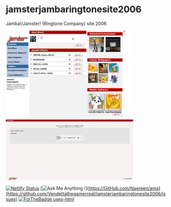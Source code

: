 # jamsterjambaringtonesite2006
Jamba!/Jamster! (Ringtone Company) site 2006

<img src="forreadmegithub/example.png" width="400">
<img src="forreadmegithub/example2.png" width="400">

[![Netlify Status](https://api.netlify.com/api/v1/badges/ef6bde61-371e-4391-b556-e7afcc899e80/deploy-status)](https://app.netlify.com/projects/jamsterringtone2006site/deploys)
[![Ask Me Anything !](https://img.shields.io/badge/Ask%20me-anything-1abc9c.svg)](https://GitHub.com/Naereen/ama](https://github.com/Vendettathegamerreal/jamsterjambaringtonesite2006/issues)
[![ForTheBadge uses-html](http://ForTheBadge.com/images/badges/uses-html.svg)](http://ForTheBadge.com) 
